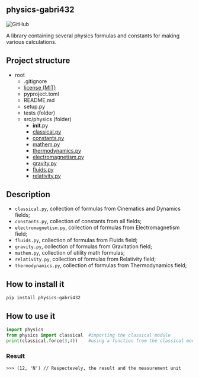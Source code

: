 ## physics-gabri432
![GitHub](https://img.shields.io/github/license/Gabri432/python-physics)

A library containing several physics formulas and constants for making various calculations.

## Project structure
- root
    - .gitignore
    - [license (MIT)](https://github.com/Gabri432/python-physics/blob/master/license)
    - pyproject.toml
    - README.md
    - setup.py
    - tests (folder)
    - src/physics (folder)
        - __init__.py
        - [classical.py](https://github.com/Gabri432/python-physics/blob/master/src/physics/classical.py)
        - [constants.py](https://github.com/Gabri432/python-physics/blob/master/src/physics/constants.py)
        - [mathem.py](https://github.com/Gabri432/python-physics/blob/master/physics/mathem.py)
        - [thermodynamics.py](https://github.com/Gabri432/python-physics/blob/master/src/physics/thermodynamics.py)
        - [electromagnetism.py](https://github.com/Gabri432/python-physics/blob/master/src/physics/electromagnetism.py)
        - [gravity.py](https://github.com/Gabri432/python-physics/blob/master/src/physics/gravity.py)
        - [fluids.py](https://github.com/Gabri432/python-physics/blob/master/src/physics/fluids.py)
        - [relativity.py](https://github.com/Gabri432/python-physics/blob/master/src/physics/relativity.py)

## Description
- `classical.py`, collection of formulas from Cinematics and Dynamics fields;
- `constants.py`, collection of constants from all fields;
- `electromagnetism.py`, collection of formulas from Electromagnetism field;
- `fluids.py`, collection of formulas from Fluids field;
- `gravity.py`, collection of formulas from Gravitation field;
- `mathem.py`, collection of utility math formulas;
- `relativity.py`, collection of formulas from Relativity field;
- `thermodynamics.py`, collection of formulas from Thermodynamics field;

## How to install it
```
pip install physics-gabri432
```


## How to use it
```python
import physics
from physics import classical  #importing the classical module
print(classical.force(3,4))    #using a function from the classical module
```
### Result
```
>>> (12, 'N') // Respectevely, the result and the measurement unit
```
